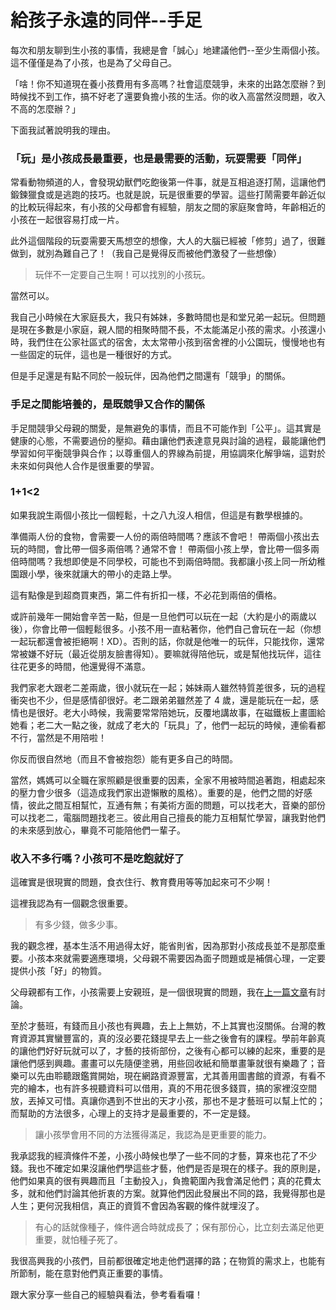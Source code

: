 # 給孩子永遠的同伴--手足

每次和朋友聊到生小孩的事情，我總是會「誠心」地建議他們--至少生兩個小孩。這不僅僅是為了小孩，也是為了父母自己。

「啥！你不知道現在養小孩費用有多高嗎？社會這麼競爭，未來的出路怎麼辦？到時候找不到工作，搞不好老了還要負擔小孩的生活。你的收入高當然沒問題，收入不高的怎麼辦？」

下面我試著說明我的理由。

### 「玩」是小孩成長最重要，也是最需要的活動，玩耍需要「同伴」

常看動物頻道的人，會發現幼獸們吃飽後第一件事，就是互相追逐打鬧，這讓他們鍛鍊獵食或是逃跑的技巧。也就是說，玩是很重要的學習。這些打鬧需要年齡近似的比較玩得起來，有小孩的父母都會有經驗，朋友之間的家庭聚會時，年齡相近的小孩在一起很容易打成一片。

此外這個階段的玩耍需要天馬想空的想像，大人的大腦已經被「修剪」過了，很難做到，就別為難自己了！（我自己是覺得反而被他們激發了一些想像）

> 玩伴不一定要自己生啊！可以找別的小孩玩。

當然可以。

我自己小時候在大家庭長大，我只有姊妹，多數時間也是和堂兄弟一起玩。但問題是現在多數是小家庭，親人間的相聚時間不長，不太能滿足小孩的需求。小孩還小時，我們住在公家社區式的宿舍，太太常帶小孩到宿舍裡的小公園玩，慢慢地也有一些固定的玩伴，這也是一種很好的方式。

但是手足還是有點不同於一般玩伴，因為他們之間還有「競爭」的關係。

### 手足之間能培養的，是既競爭又合作的關係

手足間競爭父母親的關愛，是無避免的事情，而且不可能作到「公平」。這其實是健康的心態，不需要過份的壓抑。藉由讓他們表達意見與討論的過程，最能讓他們學習如何平衡競爭與合作；以尊重個人的界線為前提，用協調來化解爭端，這對於未來如何與他人合作是很重要的學習。

### 1+1&lt;2

如果我說生兩個小孩比一個輕鬆，十之八九沒人相信，但這是有數學根據的。

準備兩人份的食物，會需要一人份的兩倍時間嗎？應該不會吧！ 帶兩個小孩出去玩的時間，會比帶一個多兩倍嗎？通常不會！ 帶兩個小孩上學，會比帶一個多兩倍時間嗎？我想即使是不同學校，可能也不到兩倍時間。我都讓小孩上同一所幼稚園跟小學，後來就讓大的帶小的走路上學。

這有點像是到超商買東西，第二件有折扣一樣，不必花到兩倍的價格。

或許前幾年一開始會辛苦一點，但是一旦他們可以玩在一起（大約是小的兩歲以後），你會比帶一個輕鬆很多。小孩不用一直粘著你，他們自己會玩在一起（你想一起玩都還會被拒絕啊！XD）。否則的話，你就是他唯一的玩伴，只能找你，還常常被嫌不好玩（最近從朋友臉書得知）。要嘛就得陪他玩，或是幫他找玩伴，這往往花更多的時間，他還覺得不滿意。

我們家老大跟老二差兩歲，很小就玩在一起；姊妹兩人雖然特質差很多，玩的過程衝突也不少，但是感情卻很好。老二跟弟弟雖然差了 4 歲，還是能玩在一起，感情也是很好。老大小時候，我需要常常陪她玩，反覆地講故事，在磁鐵板上畫圖給她看；老二大一點之後，就成了老大的「玩具」了，他們一起玩的時候，連偷看都不行，當然是不用陪啦！

你反而很自然地（而且不會被抱怨）能有更多自己的時間。

當然，媽媽可以全職在家照顧是很重要的因素，全家不用被時間追著跑，相處起來的壓力會少很多（這造成我們家出遊懶散的風格）。重要的是，他們之間的好感情，彼此之間互相幫忙，互通有無；有美術方面的問題，可以找老大，音樂的部份可以找老二，電腦問題找老三。彼此用自己擅長的能力互相幫忙學習，讓我對他們的未來感到放心，畢竟不可能陪他們一輩子。

### 收入不多行嗎？小孩可不是吃飽就好了

這確實是很現實的問題，食衣住行、教育費用等等加起來可不少啊！

這裡我認為有一個觀念很重要。

> 有多少錢，做多少事。

我的觀念裡，基本生活不用過得太好，能省則省，因為那對小孩成長並不是那麼重要。小孩本來就需要適應環境，父母親不需要因為面子問題或是補償心理，一定要提供小孩「好」的物質。

父母親都有工作，小孩需要上安親班，是一個很現實的問題，我在[上一篇文章](https://matters.news/@lincalvino/%E8%87%AA%E6%88%80%E5%B7%A5%E4%BD%9C%E5%AE%A4-%E7%B5%A6%E5%AD%A9%E5%AD%90%E4%B8%89%E5%B9%B4-%E4%BB%96%E7%B5%A6%E4%BD%A0%E4%B8%80%E8%BC%A9%E5%AD%90-zdpuAri4S3ELmr5HMuX2zqrP9Nji4XE83U2xEnX6VHyzpK9bX)有討論。

至於才藝班，有錢而且小孩也有興趣，去上上無妨，不上其實也沒關係。台灣的教育資源其實蠻豐富的，真的沒必要花錢提早去上一些之後會有的課程。學前年齡真的讓他們好好玩就可以了，才藝的技術部份，之後有心都可以練的起來，重要的是讓他們感到興趣。畫畫可以先隨便塗鴉，用些回收紙和簡單畫筆就很有樂趣了；音樂可以先由聆聽跟鑑賞開始，現在網路資源豐富，尤其善用圖書館的資源，有看不完的繪本，也有許多視聽資料可以借用，真的不用花很多錢買，搞的家裡沒空間放，丟掉又可惜。真讓你遇到不世出的天才小孩，那也不是才藝班可以幫上忙的；而幫助的方法很多，心理上的支持才是最重要的，不一定是錢。

> 讓小孩學會用不同的方法獲得滿足，我認為是更重要的能力。

我承認我的經濟條件不差，小孩小時候也學了一些不同的才藝，算來也花了不少錢。我也不確定如果沒讓他們學這些才藝，他們是否是現在的樣子。我的原則是，他們如果真的很有興趣而且「主動投入」，負擔範圍內我會滿足他們；真的花費太多，就和他們討論其他折衷的方案。就算他們因此發展出不同的路，我覺得那也是人生；更何況我相信，真正的資質不會因為客觀的條件就埋沒了。

> 有心的話就像種子，條件適合時就成長了；保有那份心，比立刻去滿足他更重要，就怕種子死了。

我很高興我的小孩們，目前都很確定地走他們選擇的路；在物質的需求上，也能有所節制，能在意對他們真正重要的事情。

跟大家分享一些自己的經驗與看法，參考看看囉！

